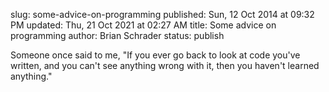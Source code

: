 slug: some-advice-on-programming
published: Sun, 12 Oct 2014 at 09:32 PM
updated: Thu, 21 Oct 2021 at 02:27 AM
title: Some advice on programming
author: Brian Schrader
status: publish

Someone once said to me, "If you ever go back to look at code you've written, and you can't see anything wrong with it, then you haven't learned anything."